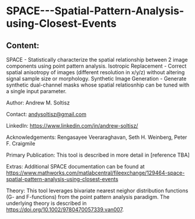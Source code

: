 # SPACE---Spatial-Pattern-Analysis-using-Closest-Events

## Content: 
SPACE - Statistically characterize the spatial relationship between 2 image components using point pattern analysis. 
Isotropic Replacement - Correct spatial anisotropy of images (different resolution in x/y/z) without altering signal sample size or morphology.
Synthetic Image Generation - Generate synthetic dual-channel masks whose spatial relatiosnhip can be tuned with a single input parameter.

Author: Andrew M. Soltisz

Contact: andysoltisz@gmail.com

LinkedIn: https://www.linkedin.com/in/andrew-soltisz/

Acknowledgements: Rengasayee Veeraraghavan, Seth H. Weinberg, Peter F. Craigmile

Primary Publication: This tool is described in more detail in [reference TBA] 

Extras: Additional SPACE documentation can be found at https://www.mathworks.com/matlabcentral/fileexchange/129464-space-spatial-pattern-analysis-using-closest-events

Theory: This tool leverages bivariate nearest neighor distribution functions (G- and F-functions) from the point pattern analysis paradigm. The underlying theory is described in https://doi.org/10.1002/9780470057339.van007.
